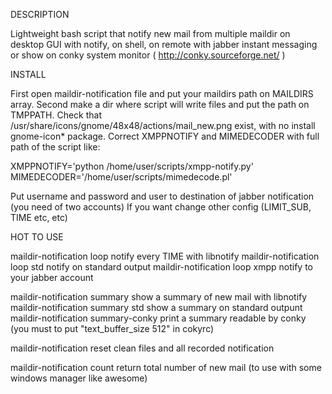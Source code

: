 DESCRIPTION

Lightweight bash script that notify new mail from multiple maildir on desktop GUI with notify, on shell, on remote with jabber instant messaging or show on conky  system monitor ( http://conky.sourceforge.net/ )

INSTALL

First open maildir-notification file and put your maildirs path on MAILDIRS array.
Second make a dir where script will write files and put the path on TMPPATH.
Check that /usr/share/icons/gnome/48x48/actions/mail_new.png exist, with no install gnome-icon* package.
Correct XMPPNOTIFY and MIMEDECODER with full path of the script like:

XMPPNOTIFY='python /home/user/scripts/xmpp-notify.py'
MIMEDECODER='/home/user/scripts/mimedecode.pl'

Put username and password and user to destination of jabber notification (you need of two accounts)
If you want change other config (LIMIT_SUB, TIME etc, etc)

HOT TO USE

maildir-notification loop		notify every TIME with libnotify
maildir-notification loop std		notify on standard output
maildir-notification loop xmpp		notify to your jabber account

maildir-notification summary		     	  		show a summary of new mail with libnotify
maildir-notification summary std				show a summary on standard outpunt
maildir-notification summary-conky 				print a summary readable by conky (you must to put "text_buffer_size 512" in cokyrc)

maildir-notification reset					clean files and all recorded notification

maildir-notification count 					return total number of new mail (to use with some windows manager like awesome)


